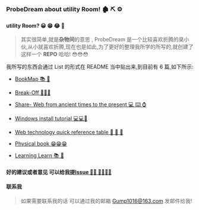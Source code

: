### ProbeDream about utility Room! 🏚 ⛏ ⚙️

#### utility Room? 😀 😁 😂 🤣

> 其实很简单,就是**杂物间**的意思 , ProbeDream 是一个比较喜欢折腾的臭小伙,从小就喜欢折腾,现在也是如此,为了更好的整理我所学的所写的,就创建了这样一个 **REPO** 哈哈! 😳😳😳

我所写的东西会通过 List 的形式在 README 当中贴出来,到目前有 6 篇,如下所示:

- [BookMap 📚 📖](https://github.com/ProbeDream/Utility-room/blob/master/docs/BookMap.md)

- [Break-Off 🧺🧺🧺](https://github.com/ProbeDream/Utility-room/blob/master/docs/Breack-Off.md)

- [Share- Web from ancient times to the present 💻 ⌨️ ⌚️](https://github.com/ProbeDream/Utility-room/blob/master/docs/share.md)

- [Windows install tutorial 💻💻🔧](https://github.com/ProbeDream/Utility-room/blob/master/docs/Window%2010%20install%20tutorial.md)

- [Web technology quick reference table 📓 📔 📒](https://github.com/ProbeDream/Utility-room/blob/master/docs/Web%20technology%20quick%20reference%20table.md)

- [Physical book 😁😁😁](https://github.com/ProbeDream/Utility-room/blob/master/docs/Physical%20book.md)

- [Learning Learn 📚 📖](https://github.com/ProbeDream/Utility-room/blob/master/docs/Learning%20Learn.md)

#### 好的建议或者意见 可以给我提[Issue 👏🏻 👏🏻👏🏻](https://github.com/ProbeDream/Utility-room/issues)

#### 联系我

> 如果需要联系我的话 可以通过我的邮箱 Gump1016@163.com 发邮件给我!
